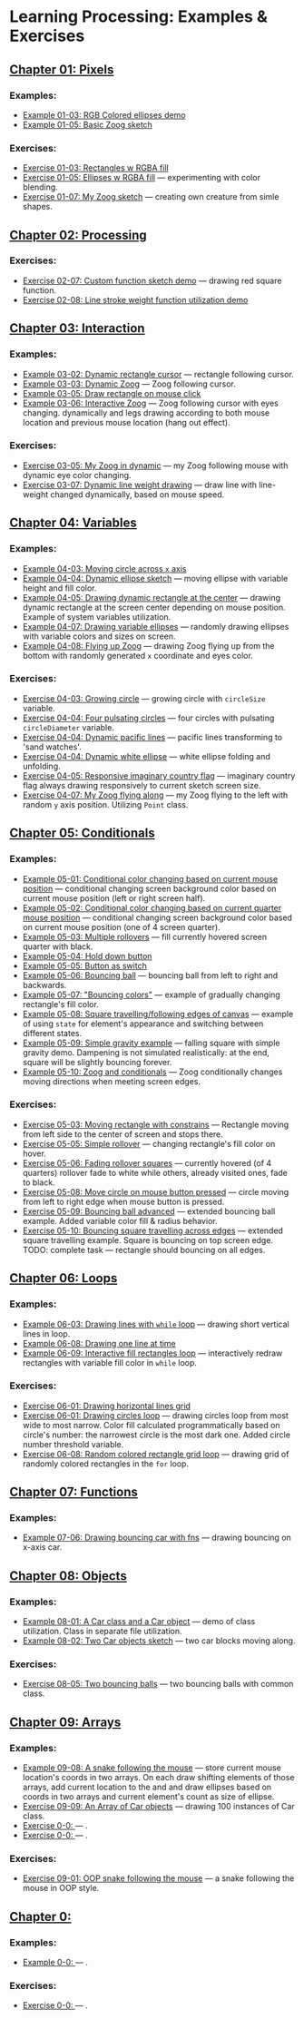 # Learning Processing: Examples & Exercises
## [Chapter 01: Pixels](https://github.com/forest-shadow/processing_sketchbook/tree/main/chapter01-pixels)
### Examples:
* [Example 01-03: RGB Colored ellipses demo](https://github.com/forest-shadow/processing_sketchbook/blob/main/chapter01-pixels/example01_03_rgb_color_sketch/example01_03_rgb_color_sketch.pde)
* [Example 01-05: Basic Zoog sketch](https://github.com/forest-shadow/processing_sketchbook/blob/main/chapter01-pixels/example01_05_zoog_sketch/example01_05_zoog_sketch.pde)
### Exercises:
* [Exercise 01-03: Rectangles w RGBA fill](https://github.com/forest-shadow/processing_sketchbook/blob/main/chapter01-pixels/exercise01_03_rects_with_fills_sketch/exercise01_03_rects_with_fills_sketch.pde)
* [Exercise 01-05: Ellipses w RGBA fill](https://github.com/forest-shadow/processing_sketchbook/blob/main/chapter01-pixels/exercise01_05_rgb_colors_part2_sketch/exercise01_05_rgb_colors_part2_sketch.pde) — experimenting with color blending.
* [Exercise 01-07: My Zoog sketch](https://github.com/forest-shadow/processing_sketchbook/blob/main/chapter01-pixels/exercise01_07_my_zoog_sketch/exercise01_07_my_zoog_sketch.pde) — creating own creature from simle shapes.


## [Chapter 02: Processing](https://github.com/forest-shadow/processing_sketchbook/tree/main/chapter02-processing)
### Exercises:
* [Exercise 02-07: Custom function sketch demo](https://github.com/forest-shadow/processing_sketchbook/blob/main/chapter02-processing/exercise02_07_custom_function_demo_sketch/exercise02_07_custom_function_demo_sketch.pde) — drawing red square function.
* [Exercise 02-08: Line stroke weight function utilization demo](https://github.com/forest-shadow/processing_sketchbook/blob/main/chapter02-processing/exercise02_08_strokeWeight_demo_sketch/exercise02_08_strokeWeight_demo_sketch.pde)

## [Chapter 03: Interaction](https://github.com/forest-shadow/processing_sketchbook/tree/main/chapter03-interaction)
### Examples:
* [Example 03-02: Dynamic rectangle cursor](https://github.com/forest-shadow/processing_sketchbook/blob/main/chapter03-interaction/example03_02_rect_cursor_dynamic_sketch/example03_02_rect_cursor_dynamic_sketch.pde) — rectangle following cursor.
* [Example 03-03: Dynamic Zoog](https://github.com/forest-shadow/processing_sketchbook/blob/main/chapter03-interaction/example03_03_dynamic_zoog_sketch/example03_03_dynamic_zoog_sketch.pde) — Zoog following cursor.
* [Example 03-05: Draw rectangle on mouse click](https://github.com/forest-shadow/processing_sketchbook/blob/main/chapter03-interaction/example03_05_draw_rect_on_click_sketch/example03_05_draw_rect_on_click_sketch.pde)
* [Example 03-06: Interactive Zoog](https://github.com/forest-shadow/processing_sketchbook/blob/main/chapter03-interaction/example03_06_interactive_zoog_sketch/example03_06_interactive_zoog_sketch.pde) — Zoog following cursor with eyes changing. dynamically and legs drawing according to both mouse location and previous mouse location (hang out effect).
### Exercises:
* [Exercise 03-05: My Zoog in dynamic](https://github.com/forest-shadow/processing_sketchbook/blob/main/chapter03-interaction/exercise03_05_my_zoog_dynamic_sketch/exercise03_05_my_zoog_dynamic_sketch.pde) — my Zoog following mouse with dynamic eye color changing.
* [Exercise 03-07: Dynamic line weight drawing](https://github.com/forest-shadow/processing_sketchbook/blob/main/chapter03-interaction/exercise03_07_dynamic_line_weight_draw_sketch/exercise3_7_dynamic_line_weight_draw_sketch.pde) — draw line with line-weight changed dynamically, based on mouse speed.

## [Chapter 04: Variables](https://github.com/forest-shadow/processing_sketchbook/tree/main/chapter04-variables)
### Examples:
* [Example 04-03: Moving circle across `x` axis](https://github.com/forest-shadow/processing_sketchbook/blob/main/chapter04-variables/example04_03_circle_w_variable_x_coordinate_sketch/example04_03_circle_w_variable_x_coordinate_sketch.pde)
* [Example 04-04: Dynamic ellipse sketch](https://github.com/forest-shadow/processing_sketchbook/blob/main/chapter04-variables/example04_04_varying_dynamic_ellipse_sketch/example04_04_varying_dynamic_ellipse_sketch.pde) — moving ellipse with variable height and fill color.
* [Example 04-05: Drawing dynamic rectangle at the center](https://github.com/forest-shadow/processing_sketchbook/blob/main/chapter04-variables/example04_05_using_system_variables_sketch/example04_05_using_system_variables_sketch.pde) — drawing dynamic rectangle at the screen center depending on mouse position. Example of system variables utilization.
* [Example 04-07: Drawing variable ellipses](https://github.com/forest-shadow/processing_sketchbook/blob/main/chapter04-variables/example04_07_random_value_variables_ellipse_sketch/example04_07_random_value_variables_ellipse_sketch.pde) — randomly drawing ellipses with variable colors and sizes on screen.
* [Example 04-08: Flying up Zoog](https://github.com/forest-shadow/processing_sketchbook/blob/main/chapter04-variables/example04_08_random_variable_zoog_sketch/example04_08_random_variable_zoog_sketch.pde) — drawing Zoog flying up from the bottom with randomly generated `x` coordinate and eyes color.
### Exercises:
* [Exercise 04-03: Growing circle](https://github.com/forest-shadow/processing_sketchbook/blob/main/chapter04-variables/exercise04_03_growing_circle_w_circleSize_variation_sketch/exercise04_03_growing_circle_w_circleSize_variation_sketch.pde) — growing circle with `circleSize` variable.
* [Exercise 04-04: Four pulsating circles](https://github.com/forest-shadow/processing_sketchbook/blob/main/chapter04-variables/example04_04_varying_dynamic_ellipse_sketch/example04_04_varying_dynamic_ellipse_sketch.pde) — four circles with pulsating `circleDiameter` variable.
* [Exercise 04-04: Dynamic pacific lines](https://github.com/forest-shadow/processing_sketchbook/blob/main/chapter04-variables/exercise04_04_pacific_lines_sketch/exercise04_04_pacific_lines_sketch.pde) — pacific lines transforming to 'sand watches'.
* [Exercise 04-04: Dynamic white ellipse](https://github.com/forest-shadow/processing_sketchbook/blob/main/chapter04-variables/exercise04_04_white_round_dynamic_sketch/exercise04_04_white_round_dynamic_sketch.pde) — white ellipse folding and unfolding.
* [Exercise 04-05: Responsive imaginary country flag](https://github.com/forest-shadow/processing_sketchbook/blob/main/chapter04-variables/exercise04_05_variable_screen_size_flag_sketch/exercise04_05_variable_screen_size_flag_sketch.pde) — imaginary country flag always drawing responsively to current sketch screen size.
* [Exercise 04-07: My Zoog flying along](https://github.com/forest-shadow/processing_sketchbook/blob/main/chapter04-variables/exercise04_07_my_zoog_flying_along_sketch/exercise04_07_my_zoog_flying_along_sketch.pde) — my Zoog flying to the left with random `y` axis position. Utilizing `Point` class.

## [Chapter 05: Conditionals](https://github.com/forest-shadow/processing_sketchbook/tree/main/chapter05-conditionals)
### Examples:
* [Example 05-01: Conditional color changing based on current mouse position](https://github.com/forest-shadow/processing_sketchbook/blob/main/chapter05-conditionals/example05_01_conditionals_in_screen_areas_sketch/example05_01_conditionals_in_screen_areas_sketch.pde) — conditional changing screen background color based on current mouse position (left or right screen half).
* [Example 05-02: Conditional color changing based on current quarter mouse position](https://github.com/forest-shadow/processing_sketchbook/blob/main/chapter05-conditionals/example05_02_more_conditionals_in_screen_areas_sketch/example05_02_more_conditionals_in_screen_areas_sketch.pde) — conditional changing screen background color based on current mouse position (one of 4 screen quarter).
* [Example 05-03: Multiple rollovers](https://github.com/forest-shadow/processing_sketchbook/blob/main/chapter05-conditionals/example05_03_multiple_rollovers_sketch/example05_03_multiple_rollovers_sketch.pde) — fill currently hovered screen quarter with black.
* [Example 05-04: Hold down button](https://github.com/forest-shadow/processing_sketchbook/blob/main/chapter05-conditionals/example05_04_hold_down_button_sketch/example05_04_hold_down_button_sketch.pde)
* [Example 05-05: Button as switch](https://github.com/forest-shadow/processing_sketchbook/blob/main/chapter05-conditionals/example05_05_button_as_switch_sketch/example05_05_button_as_switch_sketch.pde)
* [Example 05-06: Bouncing ball](https://github.com/forest-shadow/processing_sketchbook/blob/main/chapter05-conditionals/example05_06_bouncing_ball_sketch/example05_06_bouncing_ball_sketch.pde) — bouncing ball from left to right and backwards.
* [Example 05-07: "Bouncing colors"](https://github.com/forest-shadow/processing_sketchbook/blob/main/chapter05-conditionals/example05_07_bouncing_color_sketch/example05_07_bouncing_color_sketch.pde) — example of gradually changing rectangle's fill color.
* [Example 05-08: Square travelling/following edges of canvas](https://github.com/forest-shadow/processing_sketchbook/blob/main/chapter05-conditionals/example05_08_edges_travelling_square_sketch/example05_08_edges_travelling_square_sketch.pde) — example of using `state` for element's appearance and switching between different states.
* [Example 05-09: Simple gravity example](https://github.com/forest-shadow/processing_sketchbook/blob/main/chapter05-conditionals/example05_09_simple_gravity_demo_sketch/example05_09_simple_gravity_demo_sketch.pde) — falling square with simple gravity demo. Dampening is not simulated realistically: at the end, square will be slightly bouncing forever.
* [Example 05-10: Zoog and conditionals](https://github.com/forest-shadow/processing_sketchbook/blob/main/chapter05-conditionals/example05_10_zoog_and_conditionals_sketch/example05_10_zoog_and_conditionals_sketch.pde) — Zoog conditionally changes moving directions when meeting screen edges. 
### Exercises:
* [Exercise 05-03: Moving rectangle with constrains](https://github.com/forest-shadow/processing_sketchbook/blob/main/chapter05-conditionals/exercise05_03_moving_rect_with_constrains_sketch/exercise05_03_moving_rect_with_constrains_sketch.pde) — Rectangle moving from left side to the center of screen and stops there.
* [Exercise 05-05: Simple rollover](https://github.com/forest-shadow/processing_sketchbook/blob/main/chapter05-conditionals/exercise05_05_simple_rollover_sketch/exercise05_05_simple_rollover_sketch.pde) — changing rectangle's fill color on hover.
* [Exercise 05-06: Fading rollover squares](https://github.com/forest-shadow/processing_sketchbook/blob/main/chapter05-conditionals/exercise05_06_fading_rollover_squares_sketch/exercise05_06_fading_rollover_squares_sketch.pde) — currently hovered (of 4 quarters) rollover fade to white while others, already visited ones, fade to black.
* [Exercise 05-08: Move circle on mouse button pressed](https://github.com/forest-shadow/processing_sketchbook/blob/main/chapter05-conditionals/exercise05_08_move_circle_on_mouse_button_pressed_sketch/exercise05_08_move_circle_on_mouse_button_pressed_sketch.pde) — circle moving from left to right edge when mouse button is pressed.
* [Exercise 05-09: Bouncing ball advanced](https://github.com/forest-shadow/processing_sketchbook/blob/main/chapter05-conditionals/exercise05_09_boundcing_ball_advanced_sketch/exercise05_09_bouncing_ball_advanced_sketch.pde) — extended bouncing ball example. Added variable color fill & radius behavior.
* [Exercise 05-10: Bouncing square travelling across edges](https://github.com/forest-shadow/processing_sketchbook/blob/main/chapter05-conditionals/exercise05_10_edges_travelling_bouncing_square_sketch/exercise05_10_edges_travelling_bouncing_square_sketch.pde) — extended square travelling example. Square is bouncing on top screen edge. TODO: complete task — rectangle should bouncing on all edges.

## [Chapter 06: Loops](https://github.com/forest-shadow/processing_sketchbook/tree/main/chapter06-loops)
### Examples:
* [Example 06-03: Drawing lines with `while` loop](https://github.com/forest-shadow/processing_sketchbook/blob/main/chapter06-loops/example06_03_while_loop_lines_sketch/example06_03_while_loop_lines_sketch.pde) — drawing short vertical lines in loop.
* [Example 06-08: Drawing one line at time](https://github.com/forest-shadow/processing_sketchbook/blob/main/chapter06-loops/example06_08_draw_one_line_at_time_sketch/example06_08_draw_one_line_at_time_sketch.pde)
* [Example 06-09: Interactive fill rectangles loop](https://github.com/forest-shadow/processing_sketchbook/blob/main/chapter06-loops/example06_09_interactive_colored_rectangles_loop_sketch/example06_09_interactive_colored_rectangles_loop_sketch.pde) — interactively redraw rectangles with variable fill color in `while` loop.
### Exercises:
* [Exercise 06-01: Drawing horizontal lines grid](https://github.com/forest-shadow/processing_sketchbook/blob/main/chapter06-loops/exercise06_01_growing_circles_loop_sketch/exercise06_01_growing_circles_loop_sketch.pde)
* [Exercise 06-01: Drawing circles loop](https://github.com/forest-shadow/processing_sketchbook/blob/main/chapter06-loops/exercise06_01_horizontal_lines_loop_sketch/exercise06_01_horizontal_lines_loop_sketch.pde) — drawing circles loop from most wide to most narrow. Color fill calculated programmatically based on circle's number: the narrowest circle is the most dark one. Added circle number threshold variable.
* [Exercise 06-08: Random colored rectangle grid loop](https://github.com/forest-shadow/processing_sketchbook/blob/main/chapter06-loops/exercise06_08_random_color_loop_grid_sketch/exercise06_08_random_color_loop_grid_sketch.pde) — drawing grid of randomly colored rectangles in the `for` loop.

## [Chapter 07: Functions](https://github.com/forest-shadow/processing_sketchbook/tree/main/chapter07-functions)
### Examples:
* [Example 07-06: Drawing bouncing car with fns](https://github.com/forest-shadow/processing_sketchbook/blob/main/chapter07-functions/exercise07_06_bouncing_car_with_fns_sketch/exercise07_06_bouncing_car_with_fns_sketch.pde) — drawing bouncing on x-axis car.

## [Chapter 08: Objects](https://github.com/forest-shadow/processing_sketchbook/tree/main/chapter08-objects)
### Examples:
* [Example 08-01: A Car class and a Car object](https://github.com/forest-shadow/processing_sketchbook/tree/main/chapter08-objects/example08_01_Car_class_and_object_sketch) — demo of class utilization. Class in separate file utilization.
* [Example 08-02: Two Car objects sketch](https://github.com/forest-shadow/processing_sketchbook/blob/main/chapter08-objects/example08_02_two_car_objects_sketch/example08_02_two_car_objects_sketch.pde) — two car blocks moving along.
### Exercises:
* [Exercise 08-05: Two bouncing balls](https://github.com/forest-shadow/processing_sketchbook/blob/main/chapter08-objects/exercise08_05_gravity_balls_with_classes_sketch/exercise08_05_gravity_balls_with_classes_sketch.pde) — two bouncing balls with common class.

## [Chapter 09: Arrays]()
### Examples:
* [Example 09-08: A snake following the mouse]() — store current mouse location's coords in two arrays. On each draw shifting elements of those arrays, add current location to the and and draw ellipses based on coords in two arrays and current element's count as size of ellipse.
* [Exercise 09-09: An Array of Car objects]() — drawing 100 instances of Car class.
* [Exercise 0-0: ]() — .
* [Exercise 0-0: ]() — .
### Exercises:
* [Exercise 09-01: OOP snake following the mouse]() — a snake following the mouse in OOP style.

## [Chapter 0: ]()
### Examples:
* [Example 0-0: ]() — .
### Exercises:
* [Exercise 0-0: ]() — .